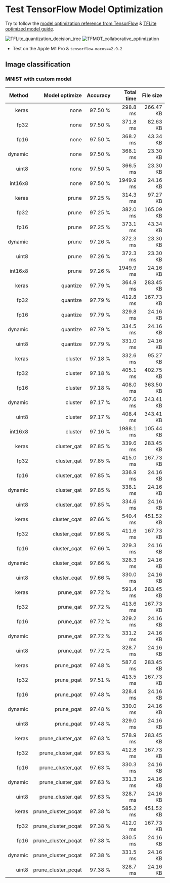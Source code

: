 # Test TensorFlow Model Optimization

Try to follow
the [model optimization reference from TensorFlow](https://www.tensorflow.org/model_optimization/guide/get_started)
& [TFLite optimized model guide](https://www.tensorflow.org/lite/performance/model_optimization).

![TFLite_quantization_decision_tree](https://www.tensorflow.org/static/lite/performance/images/quantization_decision_tree.png)
![TFMOT_collaborative_optimization](https://www.tensorflow.org/static/model_optimization/guide/combine/images/collaborative_optimization.png)

- Test on the Apple M1 Pro & `tensorflow-macos==2.9.2`

## Image classification

### MNIST with custom model

|     Method |      Model optimize |     Accuracy |      Total time |       File size |
|-----------:|--------------------:|-------------:|----------------:|----------------:|
|      keras |                none |      97.50 % |        298.8 ms |       266.47 KB |
|       fp32 |                none |      97.50 % |        371.8 ms |        82.63 KB |
|       fp16 |                none |      97.50 % |        368.2 ms |        43.34 KB |
|    dynamic |                none |      97.50 % |        368.1 ms |        23.30 KB |
|      uint8 |                none |      97.50 % |        366.5 ms |        23.30 KB |
|    int16x8 |                none |      97.50 % |       1949.9 ms |        24.16 KB |
|      keras |               prune |      97.25 % |        314.3 ms |        97.27 KB |
|       fp32 |               prune |      97.25 % |        382.0 ms |       165.09 KB |
|       fp16 |               prune |      97.25 % |        373.1 ms |        43.34 KB |
|    dynamic |               prune |      97.26 % |        372.3 ms |        23.30 KB |
|      uint8 |               prune |      97.26 % |        372.3 ms |        23.30 KB |
|    int16x8 |               prune |      97.26 % |       1949.9 ms |        24.16 KB |
|      keras |            quantize |      97.79 % |        364.9 ms |       283.45 KB |
|       fp32 |            quantize |      97.79 % |        412.8 ms |       167.73 KB |
|       fp16 |            quantize |      97.79 % |        329.8 ms |        24.16 KB |
|    dynamic |            quantize |      97.79 % |        334.5 ms |        24.16 KB |
|      uint8 |            quantize |      97.79 % |        331.0 ms |        24.16 KB |
|      keras |             cluster |      97.18 % |        332.6 ms |        95.27 KB |
|       fp32 |             cluster |      97.18 % |        405.1 ms |       402.75 KB |
|       fp16 |             cluster |      97.18 % |        408.0 ms |       363.50 KB |
|    dynamic |             cluster |      97.17 % |        407.6 ms |       343.41 KB |
|      uint8 |             cluster |      97.17 % |        408.4 ms |       343.41 KB |
|    int16x8 |             cluster |      97.16 % |       1988.1 ms |       105.44 KB |
|      keras |         cluster_qat |      97.85 % |        339.6 ms |       283.45 KB |
|       fp32 |         cluster_qat |      97.85 % |        415.0 ms |       167.73 KB |
|       fp16 |         cluster_qat |      97.85 % |        336.9 ms |        24.16 KB |
|    dynamic |         cluster_qat |      97.85 % |        338.1 ms |        24.16 KB |
|      uint8 |         cluster_qat |      97.85 % |        334.6 ms |        24.16 KB |
|      keras |        cluster_cqat |      97.66 % |        540.4 ms |       451.52 KB |
|       fp32 |        cluster_cqat |      97.66 % |        411.6 ms |       167.73 KB |
|       fp16 |        cluster_cqat |      97.66 % |        329.3 ms |        24.16 KB |
|    dynamic |        cluster_cqat |      97.66 % |        328.3 ms |        24.16 KB |
|      uint8 |        cluster_cqat |      97.66 % |        330.0 ms |        24.16 KB |
|      keras |           prune_qat |      97.72 % |        591.4 ms |       283.45 KB |
|       fp32 |           prune_qat |      97.72 % |        413.6 ms |       167.73 KB |
|       fp16 |           prune_qat |      97.72 % |        329.2 ms |        24.16 KB |
|    dynamic |           prune_qat |      97.72 % |        331.2 ms |        24.16 KB |
|      uint8 |           prune_qat |      97.72 % |        328.7 ms |        24.16 KB |
|      keras |          prune_pqat |      97.48 % |        587.6 ms |       283.45 KB |
|       fp32 |          prune_pqat |      97.51 % |        413.5 ms |       167.73 KB |
|       fp16 |          prune_pqat |      97.48 % |        328.4 ms |        24.16 KB |
|    dynamic |          prune_pqat |      97.48 % |        330.0 ms |        24.16 KB |
|      uint8 |          prune_pqat |      97.48 % |        329.0 ms |        24.16 KB |
|      keras |   prune_cluster_qat |      97.63 % |        578.9 ms |       283.45 KB |
|       fp32 |   prune_cluster_qat |      97.63 % |        412.8 ms |       167.73 KB |
|       fp16 |   prune_cluster_qat |      97.63 % |        330.3 ms |        24.16 KB |
|    dynamic |   prune_cluster_qat |      97.63 % |        331.3 ms |        24.16 KB |
|      uint8 |   prune_cluster_qat |      97.63 % |        328.7 ms |        24.16 KB |
|      keras | prune_cluster_pcqat |      97.38 % |        585.2 ms |       451.52 KB |
|       fp32 | prune_cluster_pcqat |      97.38 % |        412.0 ms |       167.73 KB |
|       fp16 | prune_cluster_pcqat |      97.38 % |        330.5 ms |        24.16 KB |
|    dynamic | prune_cluster_pcqat |      97.38 % |        331.5 ms |        24.16 KB |
|      uint8 | prune_cluster_pcqat |      97.38 % |        328.7 ms |        24.16 KB |
